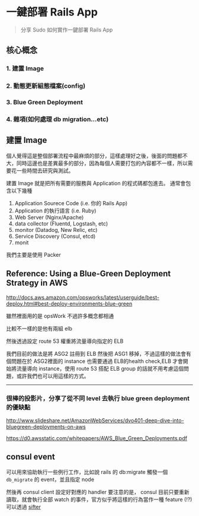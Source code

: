 # 一鍵部署 Rails App
> 分享 Sudo 如何實作一鍵部署 Rails App

## 核心概念
### 1. 建置 Image
### 2. 動態更新組態檔案(config)
### 3. Blue Green Deployment
### 4. 雜項(如何處理 db migration...etc)


## 建置 Image
個人覺得這是整個部署流程中最麻煩的部分，這樣處理好之後，後面的問題都不大，同時這邊也是差異最多的部分，因為每個人需要打包的內容都不一樣，所以需要花一些時間去研究與測試。

建置 Image 就是把所有需要的服務與 Application 的程式碼都包進去。
通常會包含以下幾種
1. Application Sourece Code (i.e. 你的 Rails App)
2. Application 的執行語言 (i.e. Ruby)
3. Web Server (Nginx/Apache)
4. data collector (Fluentd, Logstash, etc)
5. monitor (Datadog, New Relic, etc)
6. Service Discovery (Consul, etcd)
7. monit



我們主要是使用 Packer



## Reference: Using a Blue-Green Deployment Strategy in AWS
http://docs.aws.amazon.com/opsworks/latest/userguide/best-deploy.html#best-deploy-environments-blue-green

雖然裡面用的是 opsWork 不過許多概念都相通

比較不一樣的是他有兩組 elb

然後透過設定 route 53 權重將流量導向指定的 ELB

我們目前的做法是將 ASG2 註冊到 ELB 然後把 ASG1 移掉，不過這樣的做法會有個問題在於 ASG2裡面的 instance 也需要通過 ELB的health check,ELB 才會開始將流量導向 instance，使用 route 53 搭配 ELB group 的話就不用考慮這個問題，或許我們也可以用這樣的方式。

---- 

### 很棒的投影片，分享了從不同 level 去執行 blue green deployment 的優缺點
http://www.slideshare.net/AmazonWebServices/dvo401-deep-dive-into-bluegreen-deployments-on-aws

https://d0.awsstatic.com/whitepapers/AWS_Blue_Green_Deployments.pdf



## consul event

可以用來協助執行一些例行工作，比如說 rails 的 db:migrate
觸發一個 `db_migrate` 的 event，並且指定 node

然後再 consul client 設定好對應的 handler
要注意的是， consul 目前只要重新讀取，就會執行全部 watch 的事件，官方似乎將這樣的行為當作一種 feature (!?)
可以透過 [sifter](https://github.com/darron/sifter)





